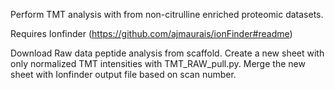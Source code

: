 Perform TMT analysis with from non-citrulline enriched proteomic datasets. 

Requires Ionfinder (https://github.com/ajmaurais/ionFinder#readme) 

Download Raw data peptide analysis from scaffold. 
Create a new sheet with only normalized TMT intensities with TMT_RAW_pull.py. 
Merge the new sheet with Ionfinder output file based on scan number. 
